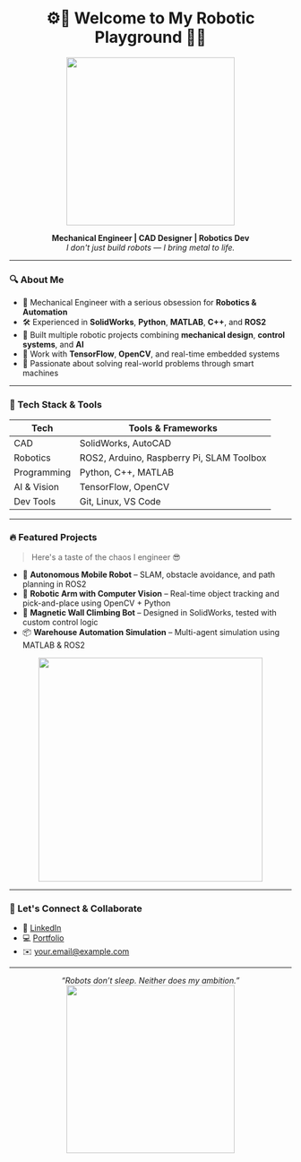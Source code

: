 <h1 align="center">⚙️🚀 Welcome to My Robotic Playground 🤖🔧</h1>

<p align="center">
  <img src="https://media.giphy.com/media/v1.Y2lkPTc5MGI3NjExdnZidTZudGdkazF3NGx0cTQ4ZnE3ZDlmc21iZWt2bjRhdGVodGU0eSZlcD12MV9naWZzX3NlYXJjaCZjdD1n/EBysPyjz3BHVu/giphy.gif" width="300" />
</p>

<p align="center">
  <b>Mechanical Engineer | CAD Designer | Robotics Dev</b><br>
  <i>I don't just build robots — I bring metal to life.</i>
</p>

---

### 🔍 About Me

- 🧠 Mechanical Engineer with a serious obsession for **Robotics & Automation**
- 🛠️ Experienced in **SolidWorks**, **Python**, **MATLAB**, **C++**, and **ROS2**
- 🤖 Built multiple robotic projects combining **mechanical design**, **control systems**, and **AI**
- 🧰 Work with **TensorFlow**, **OpenCV**, and real-time embedded systems
- 🎯 Passionate about solving real-world problems through smart machines

---

### 🧠 Tech Stack & Tools

| Tech           | Tools & Frameworks                             |
|----------------|------------------------------------------------|
| CAD            | SolidWorks, AutoCAD                            |
| Robotics       | ROS2, Arduino, Raspberry Pi, SLAM Toolbox      |
| Programming    | Python, C++, MATLAB                            |
| AI & Vision    | TensorFlow, OpenCV                             |
| Dev Tools      | Git, Linux, VS Code                            |

---

### 🔥 Featured Projects

> Here's a taste of the chaos I engineer 😎

- 🦾 **Autonomous Mobile Robot** – SLAM, obstacle avoidance, and path planning in ROS2
- 🎯 **Robotic Arm with Computer Vision** – Real-time object tracking and pick-and-place using OpenCV + Python
- 🧲 **Magnetic Wall Climbing Bot** – Designed in SolidWorks, tested with custom control logic
- 📦 **Warehouse Automation Simulation** – Multi-agent simulation using MATLAB & ROS2

<p align="center">
  <img src="https://giphy.com/gifs/Maytronicsau-love-heart-blue-eY85uUL6z4Wo496BXH" width="400" />
</p>

---

### 🚀 Let's Connect & Collaborate

- 💼 [LinkedIn](https://www.linkedin.com/in/your-profile/)
- 💻 [Portfolio](https://your-portfolio-link.com)
- ✉️ your.email@example.com

---

<p align="center">
  <i>“Robots don’t sleep. Neither does my ambition.”</i><br>
  <img src="https://giphy.com/gifs/Maytronicsau-love-heart-blue-eY85uUL6z4Wo496BXH" width="300" />
</p>
